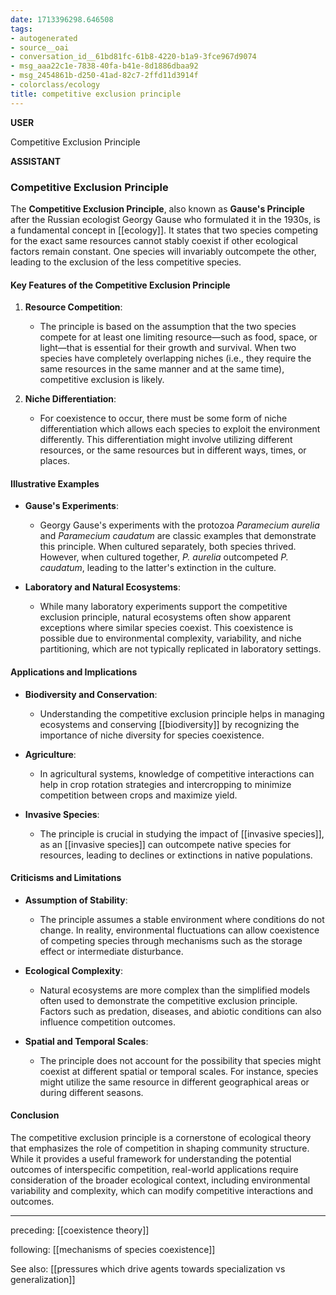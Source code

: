 ```yaml
---
date: 1713396298.646508
tags:
- autogenerated
- source__oai
- conversation_id__61bd81fc-61b8-4220-b1a9-3fce967d9074
- msg_aaa22c1e-7838-40fa-b41e-8d1886dbaa92
- msg_2454861b-d250-41ad-82c7-2ffd11d3914f
- colorclass/ecology
title: competitive exclusion principle
---
```


**USER**

Competitive Exclusion Principle


**ASSISTANT**

### Competitive Exclusion Principle

The **Competitive Exclusion Principle**, also known as **Gause's Principle** after the Russian ecologist Georgy Gause who formulated it in the 1930s, is a fundamental concept in [[ecology]]. It states that two species competing for the exact same resources cannot stably coexist if other ecological factors remain constant. One species will invariably outcompete the other, leading to the exclusion of the less competitive species.

#### Key Features of the Competitive Exclusion Principle

1. **Resource Competition**:
   - The principle is based on the assumption that the two species compete for at least one limiting resource—such as food, space, or light—that is essential for their growth and survival. When two species have completely overlapping niches (i.e., they require the same resources in the same manner and at the same time), competitive exclusion is likely.

2. **Niche Differentiation**:
   - For coexistence to occur, there must be some form of niche differentiation which allows each species to exploit the environment differently. This differentiation might involve utilizing different resources, or the same resources but in different ways, times, or places.

#### Illustrative Examples

- **Gause's Experiments**:
  - Georgy Gause's experiments with the protozoa *Paramecium aurelia* and *Paramecium caudatum* are classic examples that demonstrate this principle. When cultured separately, both species thrived. However, when cultured together, *P. aurelia* outcompeted *P. caudatum*, leading to the latter's extinction in the culture.

- **Laboratory and Natural Ecosystems**:
  - While many laboratory experiments support the competitive exclusion principle, natural ecosystems often show apparent exceptions where similar species coexist. This coexistence is possible due to environmental complexity, variability, and niche partitioning, which are not typically replicated in laboratory settings.

#### Applications and Implications

- **Biodiversity and Conservation**:
  - Understanding the competitive exclusion principle helps in managing ecosystems and conserving [[biodiversity]] by recognizing the importance of niche diversity for species coexistence.

- **Agriculture**:
  - In agricultural systems, knowledge of competitive interactions can help in crop rotation strategies and intercropping to minimize competition between crops and maximize yield.

- **Invasive Species**:
  - The principle is crucial in studying the impact of [[invasive species]], as an [[invasive species]] can outcompete native species for resources, leading to declines or extinctions in native populations.

#### Criticisms and Limitations

- **Assumption of Stability**:
  - The principle assumes a stable environment where conditions do not change. In reality, environmental fluctuations can allow coexistence of competing species through mechanisms such as the storage effect or intermediate disturbance.

- **Ecological Complexity**:
  - Natural ecosystems are more complex than the simplified models often used to demonstrate the competitive exclusion principle. Factors such as predation, diseases, and abiotic conditions can also influence competition outcomes.

- **Spatial and Temporal Scales**:
  - The principle does not account for the possibility that species might coexist at different spatial or temporal scales. For instance, species might utilize the same resource in different geographical areas or during different seasons.

#### Conclusion

The competitive exclusion principle is a cornerstone of ecological theory that emphasizes the role of competition in shaping community structure. While it provides a useful framework for understanding the potential outcomes of interspecific competition, real-world applications require consideration of the broader ecological context, including environmental variability and complexity, which can modify competitive interactions and outcomes.


---

preceding: [[coexistence theory]]  


following: [[mechanisms of species coexistence]]

See also: [[pressures which drive agents towards specialization vs generalization]]